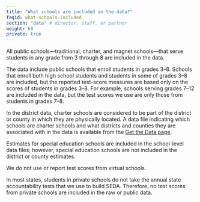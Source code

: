 ```yaml
---
title: "What schools are included in the data?"
faqid: what-schools-included
section: "data" # director, staff, or partner
weight: 60
private: true
---
```

All public schools—traditional, charter, and magnet schools—that serve students in any grade from 3 through 8 are included in the data.

The data include public schools that enroll students in grades 3–8. Schools that enroll both high school students and students in some of grades 3–8 are included, but the reported test-score measures are based only on the scores of students in grades 3–8. For example, schools serving grades 7–12 are included in the data, but the test scores we use are only those from students in grades 7–8.

In the district data, charter schools are considered to be part of the district or county in which they are physically located. A data file indicating which schools are charter schools and what districts and counties they are associated with in the data is available from the <a href="/get-the-data">Get the Data page</a>.

Estimates for special education schools are included in the school-level data files; however, special education schools are not included in the district or county estimates. 

We do not use or report test scores from virtual schools.

In most states, students in private schools do not take the annual state accountability tests that we use to build SEDA. Therefore, no test scores from private schools are included in the raw or public data. 
